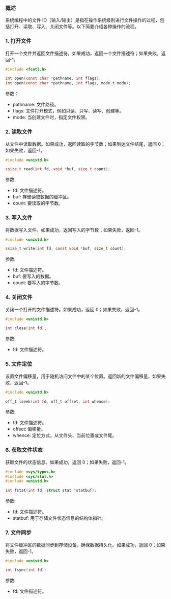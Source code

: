 ### 概述

系统编程中的文件 IO（输入/输出）是指在操作系统级别进行文件操作的过程，包括打开、读取、写入、关闭文件等。以下简要介绍各种操作的流程。

### 1. 打开文件

打开一个文件并返回文件描述符。如果成功，返回一个文件描述符；如果失败，返回-1。

```c
#include <fcntl.h>

int open(const char *pathname, int flags);
int open(const char *pathname, int flags, mode_t mode);
```

参数：

- pathname: 文件路径。
- flags: 文件打开模式，例如只读、只写、读写、创建等。
- mode: 当创建文件时，指定文件权限。

### 2. 读取文件

从文件中读取数据。如果成功，返回读取的字节数；如果到达文件结尾，返回 0；如果失败，返回-1。

```c
#include <unistd.h>

ssize_t read(int fd, void *buf, size_t count);
```

参数:

- fd: 文件描述符。
- buf: 存储读取数据的缓冲区。
- count: 要读取的字节数。

### 3. 写入文件

将数据写入文件。如果成功，返回写入的字节数；如果失败，返回-1。

```c
#include <unistd.h>

ssize_t write(int fd, const void *buf, size_t count);
```

参数:

- fd: 文件描述符。
- buf: 要写入的数据。
- count: 要写入的字节数。

### 4. 关闭文件

关闭一个打开的文件描述符。如果成功，返回 0；如果失败，返回-1。

```c
#include <unistd.h>

int close(int fd);
```

参数:

- fd: 文件描述符。

### 5. 文件定位

设置文件偏移量，用于随机访问文件中的某个位置。返回新的文件偏移量，如果失败，返回-1。

```c
#include <unistd.h>

off_t lseek(int fd, off_t offset, int whence);
```

参数:

- fd: 文件描述符。
- offset: 偏移量。
- whence: 定位方式，从文件头、当前位置或文件尾。

### 6. 获取文件状态

获取文件的状态信息。如果成功，返回 0；如果失败，返回-1。

```c
#include <sys/types.h>
#include <sys/stat.h>
#include <unistd.h>

int fstat(int fd, struct stat *statbuf);
```

参数:

- fd: 文件描述符。
- statbuf: 用于存储文件状态信息的结构体指针。

### 7. 文件同步

将文件缓冲区的数据同步到存储设备，确保数据持久化。如果成功，返回 0；如果失败，返回-1。

```c
#include <unistd.h>

int fsync(int fd);
```

参数:

- fd: 文件描述符。

